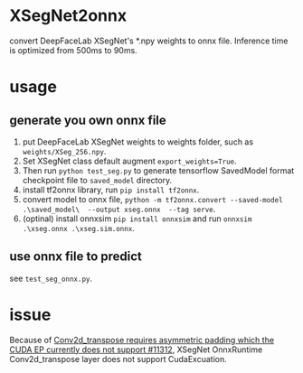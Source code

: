 # XSegNet2onnx
convert DeepFaceLab XSegNet's *.npy weights to onnx file. Inference time is optimized from 500ms to 90ms.

# usage
## generate you own onnx file
1. put DeepFaceLab XSegNet weights to weights folder, such as `weights/XSeg_256.npy`.
2. Set XSegNet class default augment `export_weights=True`.
3. Then run `python test_seg.py` to generate tensorflow SavedModel format checkpoint file to `saved_model` directory.
4. install tf2onnx library, run `pip install tf2onnx`.
5. convert model to onnx file, `python -m tf2onnx.convert --saved-model .\saved_model\  --output xseg.onnx  --tag serve`.
6. (optinal) install onnxsim `pip install onnxsim` and run `onnxsim .\xseg.onnx .\xseg.sim.onnx`.

## use onnx file to predict
see `test_seg_onnx.py`.

# issue
Because of [Conv2d_transpose requires asymmetric padding which the CUDA EP currently does not support #11312](https://github.com/microsoft/onnxruntime/issues/11312), XSegNet OnnxRuntime Conv2d_transpose layer does not support CudaExcuation.

